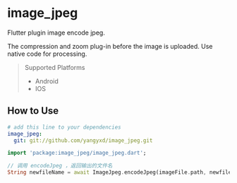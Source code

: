 # image_jpeg

Flutter plugin image encode jpeg.

The compression and zoom plug-in before the image is uploaded. Use native code for processing.

> Supported  Platforms
> * Android
> * IOS

## How to Use

```yaml
# add this line to your dependencies
image_jpeg:
  git: git://github.com/yangyxd/image_jpeg.git
```

```dart
import 'package:image_jpeg/image_jpeg.dart';

// 调用 encodeJpeg ，返回输出的文件名
String newfileName = await ImageJpeg.encodeJpeg(imageFile.path, newfile, 70, JpgImageWidth, JpgImageHeigh);
